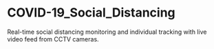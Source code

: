 # COVID-19_Social_Distancing
Real-time social distancing monitoring and individual tracking with live video feed from CCTV cameras. 
